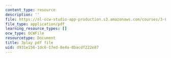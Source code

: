 ```yaml
---
content_type: resource
description: ''
file: https://ol-ocw-studio-app-production.s3.amazonaws.com/courses/3-091sc-introduction-to-solid-state-chemistry-fall-2010/d931e1561dc617ed8e4a8bacdf222e87_RXTvZGj1MDA.pdf
file_type: application/pdf
learning_resource_types: []
ocw_type: OCWFile
resourcetype: Document
title: 3play pdf file
uid: d931e156-1dc6-17ed-8e4a-8bacdf222e87
---
```

